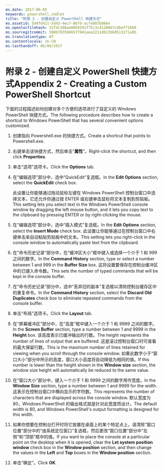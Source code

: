 ```yaml
---
ms.date: 2017-06-05
keywords: powershell,cmdlet
title: "附录 2 - 创建自定义 PowerShell 快捷方式"
ms.assetid: 5d4fd421-5d43-4ec7-86fd-acfe887b066e
ms.openlocfilehash: 31fdc388ae8859191f75c3c4120667cdbeff1669
ms.sourcegitcommit: 598b7835046577841aea2211d613bb8513271a8b
ms.translationtype: HT
ms.contentlocale: zh-CN
ms.lasthandoff: 06/08/2017
---
```

# <a name="appendix-2---creating-a-custom-powershell-shortcut"></a><span data-ttu-id="19536-103">附录 2 - 创建自定义 PowerShell 快捷方式</span><span class="sxs-lookup"><span data-stu-id="19536-103">Appendix 2 - Creating a Custom PowerShell Shortcut</span></span>
<span data-ttu-id="19536-104">下面的过程描述如何创建对多个方便的选项进行了自定义的 Windows PowerShell 快捷方式。</span><span class="sxs-lookup"><span data-stu-id="19536-104">The following procedure describes how to create a shortcut to Windows PowerShell that has several convenient options customized.</span></span>

1.  <span data-ttu-id="19536-105">创建指向 Powershell.exe 的快捷方式。</span><span class="sxs-lookup"><span data-stu-id="19536-105">Create a shortcut that points to Powershell.exe.</span></span>

2.  <span data-ttu-id="19536-106">右键单击该快捷方式，然后单击“**属性**”。</span><span class="sxs-lookup"><span data-stu-id="19536-106">Right-click the shortcut, and then click **Properties**.</span></span>

3.  <span data-ttu-id="19536-107">单击“选项”选项卡。</span><span class="sxs-lookup"><span data-stu-id="19536-107">Click the **Options** tab.</span></span>

4.  <span data-ttu-id="19536-108">在“编辑选项”部分中，选中“QuickEdit”复选框。</span><span class="sxs-lookup"><span data-stu-id="19536-108">In the **Edit Options** section, select the **QuickEdit** check box.</span></span>

    <span data-ttu-id="19536-109">此设置让你能够通过拖动鼠标左键在 Windows PowerShell 控制台窗口中选择文本，它还允许你通过按 ENTER 或右键单击鼠标将文本复制到剪贴板。</span><span class="sxs-lookup"><span data-stu-id="19536-109">This setting lets you select text in the Windows PowerShell console window by dragging the left mouse button, and it lets you copy text to the clipboard by pressing ENTER or by right-clicking the mouse.</span></span>

5.  <span data-ttu-id="19536-110">在“编辑选项”部分中，选中“插入模式”复选框。</span><span class="sxs-lookup"><span data-stu-id="19536-110">In the **Edit Options** section, select the **Insert Mode** check box.</span></span> <span data-ttu-id="19536-111">此设置让你能够通过在控制台窗口中右键单击来自动粘贴剪贴板中的文本。</span><span class="sxs-lookup"><span data-stu-id="19536-111">This setting lets you right-click in the console window to automatically paste text from the clipboard.</span></span>

6.  <span data-ttu-id="19536-112">在“命令历史记录”部分中，在“缓冲区大小”框中键入或选择一个介于 1 和 999 之间的数字。</span><span class="sxs-lookup"><span data-stu-id="19536-112">In the **Command History** section, type or select a number between 1 and 999 in the **Buffer Size** box.</span></span> <span data-ttu-id="19536-113">这将设置要保存在控制台缓冲区中的已键入命令数。</span><span class="sxs-lookup"><span data-stu-id="19536-113">This sets the number of typed commands that will be kept in the console buffer.</span></span>

7.  <span data-ttu-id="19536-114">在“命令历史记录”部分中，选中“丢弃旧的副本”复选框以清除控制台缓存区中的重复命令。</span><span class="sxs-lookup"><span data-stu-id="19536-114">In the **Command History** section, select the **Discard Old Duplicates** check box to eliminate repeated commands from the console buffer.</span></span>

8.  <span data-ttu-id="19536-115">单击“布局”选项卡。</span><span class="sxs-lookup"><span data-stu-id="19536-115">Click the **Layout** tab.</span></span>

9. <span data-ttu-id="19536-116">在“屏幕缓冲区”部分中，在“高度”框中键入一个介于 1 和 9999 之间的数字。</span><span class="sxs-lookup"><span data-stu-id="19536-116">In the **Screen Buffer** section, type a number between 1 and 9999 in the **Height** box.</span></span> <span data-ttu-id="19536-117">该高度表示已缓冲输出的行数。</span><span class="sxs-lookup"><span data-stu-id="19536-117">The height represents the number of lines of output that are buffered.</span></span> <span data-ttu-id="19536-118">这是滚过控制台窗口时可查看的最大保留行数。</span><span class="sxs-lookup"><span data-stu-id="19536-118">This is the maximum number of lines retained for viewing when you scroll through the console window.</span></span> <span data-ttu-id="19536-119">如果此数字小于“窗口大小”部分中所示的高度，窗口大小高度将自动降低为相同的值。</span><span class="sxs-lookup"><span data-stu-id="19536-119">If this number is lower than the height shown in the **Window size** section, the window size height will automatically be reduced to the same value.</span></span>

10. <span data-ttu-id="19536-120">在“窗口大小”部分中，键入一个介于 1 和 9999 之间的数字用作宽度。</span><span class="sxs-lookup"><span data-stu-id="19536-120">In the **Window Size** section, type a number between 1 and 9999 for the width.</span></span> <span data-ttu-id="19536-121">这表示在控制台窗口中横向显示的字符数。</span><span class="sxs-lookup"><span data-stu-id="19536-121">This represents the number of characters that are displayed across the console window.</span></span> <span data-ttu-id="19536-122">默认宽度为 80，Windows PowerShell 的输出格式就是针对此宽度而设计。</span><span class="sxs-lookup"><span data-stu-id="19536-122">The default width is 80, and Windows PowerShell's output formatting is designed for this width.</span></span>

11. <span data-ttu-id="19536-123">如果你想要在控制台打开时将它放置在桌面上的某个特定点上，请清除“窗口位置”部分中的“由系统定位窗口”复选框，然后更改“窗口位置”部分中“左侧”和“顶部”框中的值。</span><span class="sxs-lookup"><span data-stu-id="19536-123">If you want to place the console at a particular point on the desktop when it is opened, clear the **Let system position window** check box in the **Window position** section, and then change the values in the **Left** and **Top** boxes in the **Window position** section.</span></span>

12. <span data-ttu-id="19536-124">单击“确定”。</span><span class="sxs-lookup"><span data-stu-id="19536-124">Click **OK**.</span></span>

